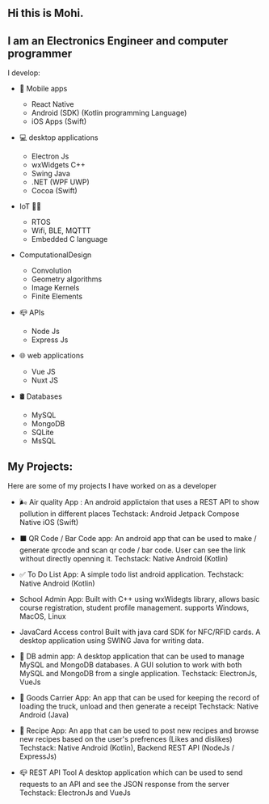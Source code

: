  Hi this is Mohi.
--------------
## I am an Electronics Engineer and computer programmer 

I develop:
- 📱 Mobile apps
  - React Native
  - Android (SDK) (Kotlin programming Language)
  - iOS Apps (Swift)
- 💻 desktop applications 
  - Electron Js 
  - wxWidgets C++
  - Swing Java 
  - .NET (WPF UWP)
  - Cocoa (Swift)
- IoT 📱💡
  - RTOS
  - Wifi, BLE, MQTTT
  - Embedded C language
    
- ComputationalDesign
  - Convolution
  - Geometry algorithms
  - Image Kernels
  - Finite Elements 
  
 
- 📪 APIs
  - Node Js
  - Express Js 
- 🌐 web applications
  - Vue JS 
  - Nuxt JS
- 🛢 Databases 
  - MySQL 
  - MongoDB
  - SQLite
  - MsSQL
 
 ## My Projects: 
 Here are some of my projects I have worked on as a developer  
 
 - 🌬 Air quality App  :
 An android applictaion that uses a REST API to show pollution in different places
 Techstack: Android Jetpack Compose 
            Native iOS (Swift)
 
 - ⬛️ QR Code / Bar Code app:
 An android app that can be used to make / generate qrcode and scan qr code / bar code. User can see the link without directly openning it. 
 Techstack: Native Android (Kotlin)
 
- ✅ To Do List App:
  A simple todo list android application.
  Techstack: Native Android (Kotlin)

- School Admin App:
  Built with C++ using wxWidegts library, allows basic course registration, student profile management. supports Windows, MacOS, Linux

- JavaCard Access control
  Built with java card SDK for NFC/RFID cards. A desktop application using SWING Java for writing data.

- 👤 DB admin app:
  A desktop application that can be used to manage MySQL and MongoDB databases. A GUI solution to work with both MySQL and MongoDB from a single      application.
  Techstack: ElectronJs, VueJs
  
- 🚛 Goods Carrier App:
  An app that can be used for keeping the record of loading the truck, unload and then generate a receipt 
  Techstack: Native Android (Java)
  
- 🍟 Recipe App:
  An app that can be used to post new recipes and browse new recipes based on the user's prefrences (Likes and dislikes)
  Techstack: Native Android (Kotlin), Backend REST API (NodeJs / ExpressJs)
  
- 📪 REST API Tool 
  A desktop application which can be used to send requests to an API and see the JSON response from the server
  Techstack: ElectronJs and VueJs








<!---
mohi0/mohi0 is a ✨ special ✨ repository because its `README.md` (this file) appears on your GitHub profile.
You can click the Preview link to take a look at your changes.
--->
